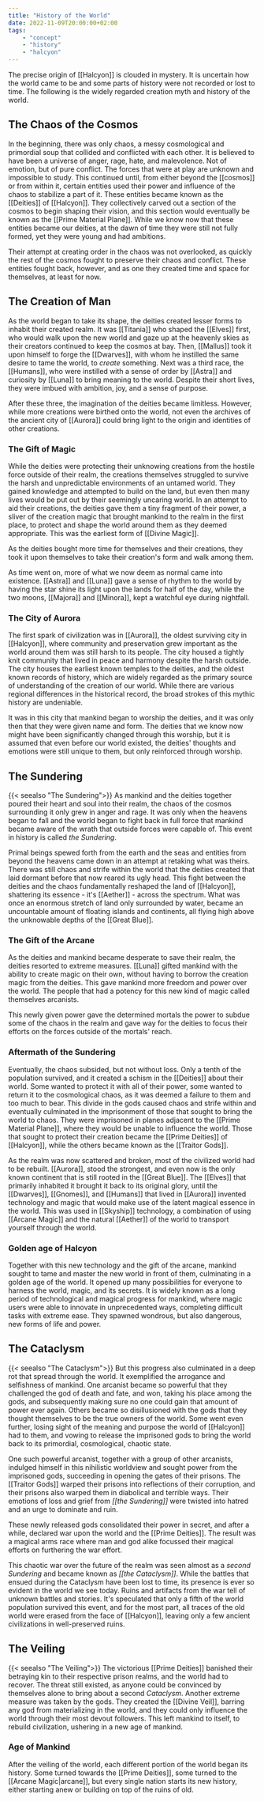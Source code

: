 ```yaml
---
title: "History of the World"
date: 2022-11-09T20:00:00+02:00
tags:
    - "concept"
    - "history"
    - "halcyon"
---
```


The precise origin of [[Halcyon]] is clouded in mystery. It is uncertain how the world came to be and some parts of history were not recorded or lost to time. The following is the widely regarded creation myth and history of the world.

## The Chaos of the Cosmos

In the beginning, there was only chaos, a messy cosmological and primordial soup that collided and conflicted with each other. It is believed to have been a universe of anger, rage, hate, and malevolence. Not of emotion, but of pure conflict. The forces that were at play are unknown and impossible to study. This continued until, from either beyond the [[cosmos]] or from within it, certain entities used their power and influence of the chaos to stabilize a part of it. These entities became known as the [[Deities]] of [[Halcyon]]. They collectively carved out a section of the cosmos to begin shaping their vision, and this section would eventually be known as the [[Prime Material Plane]]. While we know now that these entities became our deities, at the dawn of time they were still not fully formed, yet they were young and had ambitions.

Their attempt at creating order in the chaos was not overlooked, as quickly the rest of the cosmos fought to preserve their chaos and conflict. These entities fought back, however, and as one they created time and space for themselves, at least for now.

## The Creation of Man

As the world began to take its shape, the deities created lesser forms to inhabit their created realm. It was [[Titania]] who shaped the [[Elves]] first, who would walk upon the new world and gaze up at the heavenly skies as their creators continued to keep the cosmos at bay. Then, [[Mallus]] took it upon himself to forge the [[Dwarves]], with whom he instilled the same desire to tame the world, to _create_ something. Next was a third race, the [[Humans]], who were instilled with a sense of order by [[Astra]] and curiosity by [[Luna]] to bring meaning to the world. Despite their short lives, they were imbued with ambition, joy, and a sense of purpose.

After these three, the imagination of the deities became limitless. However, while more creations were birthed onto the world, not even the archives of the ancient city of [[Aurora]] could bring light to the origin and identities of other creations.

### The Gift of Magic

While the deities were protecting their unknowing creations from the hostile force outside of their realm, the creations themselves struggled to survive the harsh and unpredictable environments of an untamed world. They gained knowledge and attempted to build on the land, but even then many lives would be put out by their seemingly uncaring world. In an attempt to aid their creations, the deities gave them a tiny fragment of their power, a sliver of the creation magic that brought mankind to the realm in the first place, to protect and shape the world around them as they deemed appropriate. This was the earliest form of [[Divine Magic]].

As the deities bought more time for themselves and their creations, they took it upon themselves to take their creation's form and walk among them.

As time went on, more of what we now deem as normal came into existence. [[Astra]] and [[Luna]] gave a sense of rhythm to the world by having the star <!-- Give the star a name and link it --> shine its light upon the lands for half of the day, while the two moons, [[Majora]] and [[Minora]], kept a watchful eye during nightfall.

### The City of Aurora

The first spark of civilization was in [[Aurora]], the oldest surviving city in [[Halcyon]], where community and preservation grew important as the world around them was still harsh to its people. The city housed a tightly knit community that lived in peace and harmony despite the harsh outside. The city houses the earliest known temples to the deities, and the oldest known records of history, which are widely regarded as the primary source of understanding of the creation of our world. While there are various regional differences in the historical record, the broad strokes of this mythic history are undeniable.

It was in this city that mankind began to worship the deities, and it was only then that they were given name and form. The deities that we know now might have been significantly changed through this worship, but it is assumed that even before our world existed, the deities' thoughts and emotions were still unique to them, but only reinforced through worship.

## The Sundering

{{< seealso "The Sundering">}}
As mankind and the deities together poured their heart and soul into their realm, the chaos of the cosmos surrounding it only grew in anger and rage. It was only when the heavens began to fall and the world began to fight back in full force that mankind became aware of the wrath that outside forces were capable of. This event in history is called _the Sundering_.

Primal beings spewed forth from the earth and the seas and entities from beyond the heavens came down in an attempt at retaking what was theirs. There was still chaos and strife within the world that the deities created that laid dormant before that now reared its ugly head. This fight between the deities and the chaos fundamentally reshaped the land of [[Halcyon]], shattering its essence - it's [[Aether]] - across the spectrum. What was once an enormous stretch of land only surrounded by water, became an uncountable amount of floating islands and continents, all flying high above the unknowable depths of the [[Great Blue]].

### The Gift of the Arcane

As the deities and mankind became desperate to save their realm, the deities resorted to extreme measures. [[Luna]] gifted mankind with the ability to create magic on their own, without having to borrow the creation magic from the deities. This gave mankind more freedom and power over the world. The people that had a potency for this new kind of magic called themselves arcanists.

This newly given power gave the determined mortals the power to subdue some of the chaos in the realm and gave way for the deities to focus their efforts on the forces outside of the mortals' reach.

### Aftermath of the Sundering

Eventually, the chaos subsided, but not without loss. Only a tenth of the population survived, and it created a schism in the [[Deities]] about their world. Some wanted to protect it with all of their power, some wanted to return it to the cosmological chaos, as it was deemed a failure to them and too much to bear. This divide in the gods caused chaos and strife within and eventually culminated in the imprisonment of those that sought to bring the world to chaos. They were imprisoned in planes adjacent to the [[Prime Material Plane]], where they would be unable to influence the world. Those that sought to protect their creation became the [[Prime Deities]] of [[Halcyon]], while the others became known as the [[Traitor Gods]].

As the realm was now scattered and broken, most of the civilized world had to be rebuilt. [[Aurora]], stood the strongest, and even now is the only known continent that is still rooted in the [[Great Blue]]. The [[Elves]] that primarily inhabited it brought it back to its original glory, until the [[Dwarves]], [[Gnomes]], and [[Humans]] that lived in [[Aurora]] invented technology and magic that would make use of the latent magical essence in the world. This was used in [[Skyship]] technology, a combination of using [[Arcane Magic]] and the natural [[Aether]] of the world to transport yourself through the world.

### Golden age of Halcyon

Together with this new technology and the gift of the arcane, mankind sought to tame and master the new world in front of them, culminating in a golden age of the world. It opened up many possibilities for everyone to harness the world, magic, and its secrets. It is widely known as a long period of technological and magical progress for mankind, where magic users were able to innovate in unprecedented ways, completing difficult tasks with extreme ease. They spawned wondrous, but also dangerous, new forms of life and power.

## The Cataclysm

{{< seealso "The Cataclysm">}}
But this progress also culminated in a deep rot that spread through the world. It exemplified the arrogance and selfishness of mankind. One arcanist became so powerful that they challenged the god of death and fate, and won, taking his place among the gods, and subsequently making sure no one could gain that amount of power ever again. Others became so disillusioned with the gods that they thought themselves to be the true owners of the world. Some went even further, losing sight of the meaning and purpose the world of [[Halcyon]] had to them, and vowing to release the imprisoned gods to bring the world back to its primordial, cosmological, chaotic state.

One such powerful arcanist, together with a group of other arcanists, indulged himself in this nihilistic worldview and sought power from the imprisoned gods, succeeding in opening the gates of their prisons. The [[Traitor Gods]] warped their prisons into reflections of their corruption, and their prisons also warped them in diabolical and terrible ways. Their emotions of loss and grief from _[[the Sundering]]_ were twisted into hatred and an urge to dominate and ruin.

These newly released gods consolidated their power in secret, and after a while, declared war upon the world and the [[Prime Deities]]. The result was a magical arms race where man and god alike focussed their magical efforts on furthering the war effort.

This chaotic war over the future of the realm was seen almost as a _second Sundering_ and became known as _[[the Cataclysm]]_. While the battles that ensued during the Cataclysm have been lost to time, its presence is ever so evident in the world we see today. Ruins and artifacts from the war tell of unknown battles and stories. It's speculated that only a fifth of the world population survived this event, and for the most part, all traces of the old world were erased from the face of [[Halcyon]], leaving only a few ancient civilizations in well-preserved ruins.

## The Veiling

{{< seealso "The Veiling">}}
The victorious [[Prime Deities]] banished their betraying kin to their respective prison realms, and the world had to recover. The threat still existed, as anyone could be convinced by themselves alone to bring about a second _Cataclysm_. Another extreme measure was taken by the gods. They created the [[Divine Veil]], barring any god from materializing in the world, and they could only influence the world through their most devout followers. This left mankind to itself, to rebuild civilization, ushering in a new age of mankind.

### Age of Mankind

After the veiling of the world, each different portion of the world began its history. Some turned towards the [[Prime Deities]], some turned to the [[Arcane Magic|arcane]], but every single nation starts its new history, either starting anew or building on top of the ruins of old.
